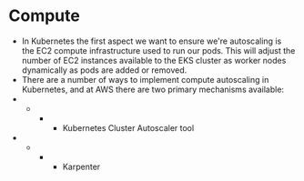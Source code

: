 # Compute
- In Kubernetes the first aspect we want to ensure we're autoscaling is the EC2 compute infrastructure used to run our pods. This will adjust the number of EC2 instances available to the EKS cluster as worker nodes dynamically as pods are added or removed.
- There are a number of ways to implement compute autoscaling in Kubernetes, and at AWS there are two primary mechanisms available:
- - - - Kubernetes Cluster Autoscaler tool
- - - - Karpenter